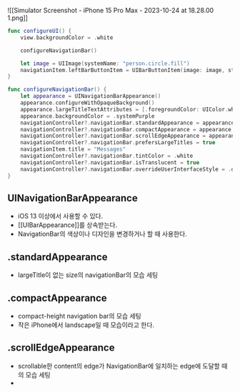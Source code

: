 ![[Simulator Screenshot - iPhone 15 Pro Max - 2023-10-24 at 18.28.00 1.png]]

```swift
func configureUI() {
	view.backgroundColor = .white

	configureNavigationBar()

	let image = UIImage(systemName: "person.circle.fill")
	navigationItem.leftBarButtonItem = UIBarButtonItem(image: image, style: .plain, target: self, action: #selector(showProfile))
}

func configureNavigationBar() {
	let appearance = UINavigationBarAppearance()
	appearance.configureWithOpaqueBackground()
	appearance.largeTitleTextAttributes = [.foregroundColor: UIColor.white]
	appearance.backgroundColor = .systemPurple
	navigationController?.navigationBar.standardAppearance = appearance
	navigationController?.navigationBar.compactAppearance = appearance
	navigationController?.navigationBar.scrollEdgeAppearance = appearance
	navigationController?.navigationBar.prefersLargeTitles = true
	navigationItem.title = "Messages"
	navigationController?.navigationBar.tintColor = .white
	navigationController?.navigationBar.isTranslucent = true
	navigationController?.navigationBar.overrideUserInterfaceStyle = .dark
}
```

## UINavigationBarAppearance
- iOS 13 이상에서 사용할 수 있다.
- [[UIBarAppearance]]를 상속받는다.
- NavigationBar의 색상이나 디자인을 변경하거나 할 때 사용한다.

## .standardAppearance
- largeTitle이 없는 size의 navigationBar의 모습 세팅
## .compactAppearance
- compact-height navigation bar의 모습 세팅
- 작은 iPhone에서 landscape일 때 모습이라고 한다.

## .scrollEdgeAppearance
- scrollable한 content의 edge가 NavigationBar에 일치하는 edge에 도달할 때의 모습 세팅
- 
